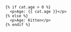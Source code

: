       {% if cat.age > 0 %}
        <p>Age: {{ cat.age }}</p>
      {% else %}
        <p>Age: Kitten</p>
      {% endif %}